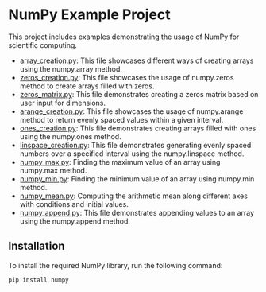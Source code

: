 # NumPy Example Project

This project includes examples demonstrating the usage of NumPy for scientific computing.

- [array_creation.py](array_creation.py): This file showcases different ways of creating arrays using the numpy.array method.
- [zeros_creation.py](zeros_creation.py): This file showcases the usage of numpy.zeros method to create arrays filled with zeros.
- [zeros_matrix.py](zeros_matrix.py): This file demonstrates creating a zeros matrix based on user input for dimensions.
- [arange_creation.py](arange_creation.py): This file showcases the usage of numpy.arange method to return evenly spaced values within a given interval.
- [ones_creation.py](ones_creation.py): This file demonstrates creating arrays filled with ones using the numpy.ones method.
- [linspace_creation.py](linspace_creation.py): This file demonstrates generating evenly spaced numbers over a specified interval using the numpy.linspace method.
- [numpy_max.py](numpy_max.py): Finding the maximum value of an array using numpy.max method.
- [numpy_min.py](numpy_min.py): Finding the minimum value of an array using numpy.min method.
- [numpy_mean.py](numpy_mean.py): Computing the arithmetic mean along different axes with conditions and initial values.
- [numpy_append.py](numpy_append.py): This file demonstrates appending values to an array using the numpy.append method.

## Installation

To install the required NumPy library, run the following command:

```bash
pip install numpy
```